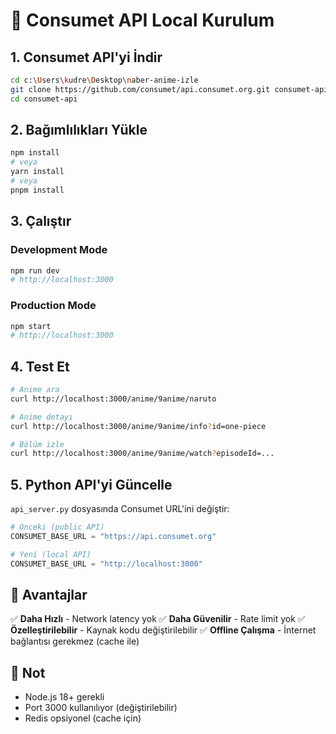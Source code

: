 # 🚀 Consumet API Local Kurulum

## 1. Consumet API'yi İndir

```bash
cd c:\Users\kudre\Desktop\naber-anime-izle
git clone https://github.com/consumet/api.consumet.org.git consumet-api
cd consumet-api
```

## 2. Bağımlılıkları Yükle

```bash
npm install
# veya
yarn install
# veya
pnpm install
```

## 3. Çalıştır

### Development Mode
```bash
npm run dev
# http://localhost:3000
```

### Production Mode
```bash
npm start
# http://localhost:3000
```

## 4. Test Et

```bash
# Anime ara
curl http://localhost:3000/anime/9anime/naruto

# Anime detayı
curl http://localhost:3000/anime/9anime/info?id=one-piece

# Bölüm izle
curl http://localhost:3000/anime/9anime/watch?episodeId=...
```

## 5. Python API'yi Güncelle

`api_server.py` dosyasında Consumet URL'ini değiştir:

```python
# Önceki (public API)
CONSUMET_BASE_URL = "https://api.consumet.org"

# Yeni (local API)
CONSUMET_BASE_URL = "http://localhost:3000"
```

## 🎯 Avantajlar

✅ **Daha Hızlı** - Network latency yok
✅ **Daha Güvenilir** - Rate limit yok
✅ **Özelleştirilebilir** - Kaynak kodu değiştirilebilir
✅ **Offline Çalışma** - İnternet bağlantısı gerekmez (cache ile)

## 📝 Not

- Node.js 18+ gerekli
- Port 3000 kullanılıyor (değiştirilebilir)
- Redis opsiyonel (cache için)
